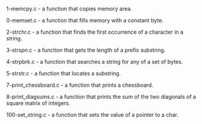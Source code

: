 1-memcpy.c - a function that copies memory area.

 0-memset.c - a function that fills memory with a constant byte.


 2-strchr.c - a function that finds the first occurrence of a character in a string.

 3-strspn.c - a function that gets the length of a prefix substring.

 4-strpbrk.c - a function that searches a string for any of a set of bytes.

5-strstr.c - a function that locates a substring.

7-print_chessboard.c - a function that prints a chessboard.


8-print_diagsums.c - a function that prints the sum of the two diagonals of a square matrix of integers.

100-set_string.c - a function that sets the value of a pointer to a char.
